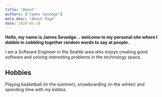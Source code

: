 ```yaml
---
title: "About"
authors: ["James Sevedge"]
meta_desc: "About Page"
date: 2020-05-20
---
```


**Hello, my name is James Sevedge… welcome to my personal site where I dabble in cobbling together random words to say at people.**


I am a Software Engineer in the Seattle area who enjoys creating good software and solving interesting problems in the technology space.

## Hobbies

Playing basketball (in the summer), snowboarding (in the winter) and spending time with my kiddos.